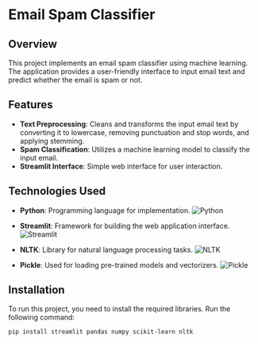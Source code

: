# Email Spam Classifier

## Overview

This project implements an email spam classifier using machine learning. The application provides a user-friendly interface to input email text and predict whether the email is spam or not.

## Features

- **Text Preprocessing**: Cleans and transforms the input email text by converting it to lowercase, removing punctuation and stop words, and applying stemming.<br>
- **Spam Classification**: Utilizes a machine learning model to classify the input email.<br>
- **Streamlit Interface**: Simple web interface for user interaction.<br>

## Technologies Used

- **Python**: Programming language for implementation.
  ![Python](https://www.python.org/community/logos/python-logo-master-v3-TM.png)

- **Streamlit**: Framework for building the web application interface.
  ![Streamlit](https://streamlit.io/images/brand/streamlit-logo-primary-colour.svg)

- **NLTK**: Library for natural language processing tasks.
  ![NLTK](https://www.nltk.org/_images/nltk_logo.png)

- **Pickle**: Used for loading pre-trained models and vectorizers.
  ![Pickle](https://docs.python.org/3/_images/pickle.svg)

## Installation

To run this project, you need to install the required libraries. Run the following command:

```bash
pip install streamlit pandas numpy scikit-learn nltk

